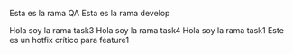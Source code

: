 Esta es la rama QA
Esta es la rama develop

Hola soy la rama task3
Hola soy la rama task4
Hola soy la rama task1
Este es un hotfix crítico para feature1

